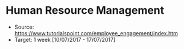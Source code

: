 # Human Resource Management
- Source: https://www.tutorialspoint.com/employee_engagement/index.htm
- Target: 1 week [10/07/2017 - 17/07/2017]
